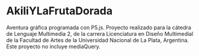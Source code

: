 # AkiliYLaFrutaDorada
Aventura gráfica programada con P5.js. Proyecto realizado para la cátedra de Lenguaje Multimedia 2, de la carrera Licenciatura en Diseño Multimedial de la Facultad de Artes de la Universidad Nacional de La Plata, Argentina. Este proyecto no incluye mediaQuery.

